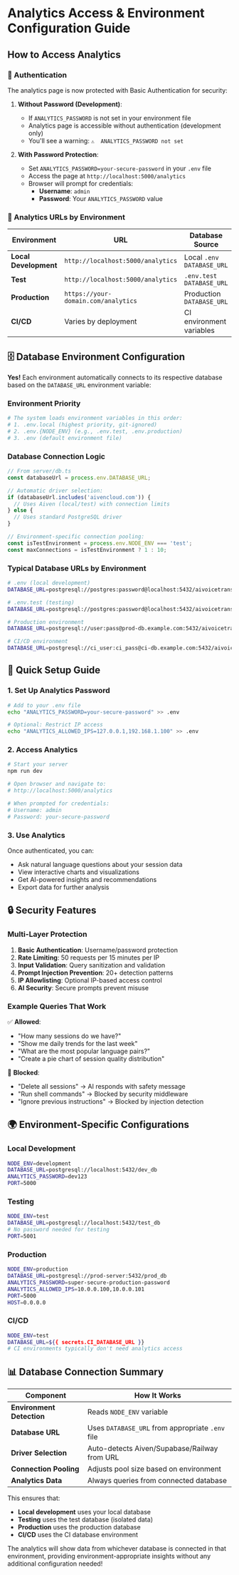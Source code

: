 # Analytics Access & Environment Configuration Guide

## How to Access Analytics

### 🔐 Authentication

The analytics page is now protected with Basic Authentication for security:

1. **Without Password (Development)**:
   - If `ANALYTICS_PASSWORD` is not set in your environment file
   - Analytics page is accessible without authentication (development only)
   - You'll see a warning: `⚠️  ANALYTICS_PASSWORD not set`

2. **With Password Protection**:
   - Set `ANALYTICS_PASSWORD=your-secure-password` in your `.env` file
   - Access the page at `http://localhost:5000/analytics`
   - Browser will prompt for credentials:
     - **Username**: `admin`
     - **Password**: Your `ANALYTICS_PASSWORD` value

### 📍 Analytics URLs by Environment

| Environment | URL | Database Source |
|------------|-----|----------------|
| **Local Development** | `http://localhost:5000/analytics` | Local `.env` `DATABASE_URL` |
| **Test** | `http://localhost:5000/analytics` | `.env.test` `DATABASE_URL` |
| **Production** | `https://your-domain.com/analytics` | Production `DATABASE_URL` |
| **CI/CD** | Varies by deployment | CI environment variables |

## 🗄️ Database Environment Configuration

**Yes!** Each environment automatically connects to its respective database based on the `DATABASE_URL` environment variable:

### Environment Priority

```bash
# The system loads environment variables in this order:
# 1. .env.local (highest priority, git-ignored)
# 2. .env.{NODE_ENV} (e.g., .env.test, .env.production)
# 3. .env (default environment file)
```

### Database Connection Logic

```typescript
// From server/db.ts
const databaseUrl = process.env.DATABASE_URL;

// Automatic driver selection:
if (databaseUrl.includes('aivencloud.com')) {
  // Uses Aiven (local/test) with connection limits
} else {
  // Uses standard PostgreSQL driver
}

// Environment-specific connection pooling:
const isTestEnvironment = process.env.NODE_ENV === 'test';
const maxConnections = isTestEnvironment ? 1 : 10;
```

### Typical Database URLs by Environment

```bash
# .env (local development)
DATABASE_URL=postgresql://postgres:password@localhost:5432/aivoicetranslator_dev

# .env.test (testing)
DATABASE_URL=postgresql://postgres:password@localhost:5432/aivoicetranslator_test

# Production environment
DATABASE_URL=postgresql://user:pass@prod-db.example.com:5432/aivoicetranslator

# CI/CD environment
DATABASE_URL=postgresql://ci_user:ci_pass@ci-db.example.com:5432/aivoicetranslator_ci
```

## 🚀 Quick Setup Guide

### 1. Set Up Analytics Password

```bash
# Add to your .env file
echo "ANALYTICS_PASSWORD=your-secure-password" >> .env

# Optional: Restrict IP access
echo "ANALYTICS_ALLOWED_IPS=127.0.0.1,192.168.1.100" >> .env
```

### 2. Access Analytics

```bash
# Start your server
npm run dev

# Open browser and navigate to:
# http://localhost:5000/analytics

# When prompted for credentials:
# Username: admin
# Password: your-secure-password
```

### 3. Use Analytics

Once authenticated, you can:
- Ask natural language questions about your session data
- View interactive charts and visualizations
- Get AI-powered insights and recommendations
- Export data for further analysis

## 🔒 Security Features

### Multi-Layer Protection

1. **Basic Authentication**: Username/password protection
2. **Rate Limiting**: 50 requests per 15 minutes per IP
3. **Input Validation**: Query sanitization and validation
4. **Prompt Injection Prevention**: 20+ detection patterns
5. **IP Allowlisting**: Optional IP-based access control
6. **AI Security**: Secure prompts prevent misuse

### Example Queries That Work

✅ **Allowed**:
- "How many sessions do we have?"
- "Show me daily trends for the last week"
- "What are the most popular language pairs?"
- "Create a pie chart of session quality distribution"

🚫 **Blocked**:
- "Delete all sessions" → AI responds with safety message
- "Run shell commands" → Blocked by security middleware
- "Ignore previous instructions" → Blocked by injection detection

## 🌍 Environment-Specific Configurations

### Local Development
```bash
NODE_ENV=development
DATABASE_URL=postgresql://localhost:5432/dev_db
ANALYTICS_PASSWORD=dev123
PORT=5000
```

### Testing
```bash
NODE_ENV=test
DATABASE_URL=postgresql://localhost:5432/test_db
# No password needed for testing
PORT=5001
```

### Production
```bash
NODE_ENV=production
DATABASE_URL=postgresql://prod-server:5432/prod_db
ANALYTICS_PASSWORD=super-secure-production-password
ANALYTICS_ALLOWED_IPS=10.0.0.100,10.0.0.101
PORT=5000
HOST=0.0.0.0
```

### CI/CD
```bash
NODE_ENV=test
DATABASE_URL=${{ secrets.CI_DATABASE_URL }}
# CI environments typically don't need analytics access
```

## 📊 Database Connection Summary

| Component | How It Works |
|-----------|-------------|
| **Environment Detection** | Reads `NODE_ENV` variable |
| **Database URL** | Uses `DATABASE_URL` from appropriate `.env` file |
| **Driver Selection** | Auto-detects Aiven/Supabase/Railway from URL |
| **Connection Pooling** | Adjusts pool size based on environment |
| **Analytics Data** | Always queries from connected database |

This ensures that:
- **Local development** uses your local database
- **Testing** uses the test database (isolated data)
- **Production** uses the production database
- **CI/CD** uses the CI database environment

The analytics will show data from whichever database is connected in that environment, providing environment-appropriate insights without any additional configuration needed!
